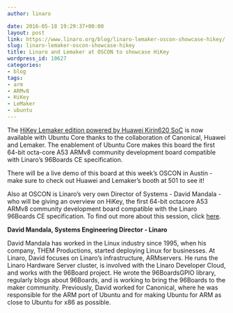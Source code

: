 ```yaml
---
author: linaro

date: 2016-05-18 19:29:37+00:00
layout: post
link: https://www.linaro.org/blog/linaro-lemaker-oscon-showcase-hikey/
slug: linaro-lemaker-oscon-showcase-hikey
title: Linaro and Lemaker at OSCON to showcase HiKey
wordpress_id: 10627
categories:
- blog
tags:
- arm
- ARMv8
- HiKey
- LeMaker
- ubuntu
---
```


The [HiKey Lemaker edition powered by Huawei Kirin620 SoC](http://www.lemaker.org/blog-news-23.html) is now available with Ubuntu Core thanks to the collaboration of Canonical, Huawei and Lemaker. The enablement of Ubuntu Core makes this board the first 64-bit octa-core A53 ARMv8 community development board compatible with Linaro’s 96Boards CE specification.

There will be a live demo of this board at this week’s OSCON in Austin - make sure to check out Huawei and Lemaker’s booth at 501 to see it! 

Also at OSCON is Linaro’s very own Director of Systems - David Mandala - who will be giving an overview on HiKey, the first 64-bit octacore A53 ARMv8 community development board compatible with the Linaro 96Boards CE specification. To find out more about this session, click [here](http://conferences.oreilly.com/oscon/open-source-us/public/schedule/detail/52784). 



**David Mandala, Systems Engineering Director - Linaro**

David Mandala has worked in the Linux industry since 1995, when his company, THEM Productions, started deploying Linux for businesses. At Linaro, David focuses on Linaro’s infrastructure, ARMservers. He runs the Linaro Hardware Server cluster, is involved with the Linaro Developer Cloud, and works with the 96Board project. He wrote the 96BoardsGPIO library, regularly blogs about 96Boards, and is working to bring the 96Boards to the maker community. Previously, David worked for Canonical, where he was responsible for the ARM port of Ubuntu and for making Ubuntu for ARM as close to Ubuntu for x86 as possible.


